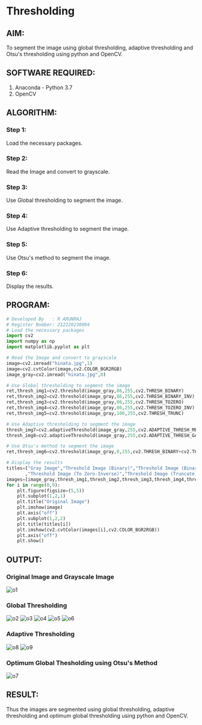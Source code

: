 # Thresholding
## AIM:
To segment the image using global thresholding, adaptive thresholding and Otsu's thresholding using python and OpenCV.

## SOFTWARE REQUIRED:
1. Anaconda - Python 3.7
2. OpenCV

## ALGORITHM:

### Step 1:
Load the necessary packages.

### Step 2:
Read the Image and convert to grayscale.

### Step 3:
Use Global thresholding to segment the image.

### Step 4:
Use Adaptive thresholding to segment the image.

### Step 5:
Use Otsu's method to segment the image.

### Step 6:
Display the results.

## PROGRAM:
```python
# Developed By   : R ARUNRAJ
# Register Number: 212220230004
# Load the necessary packages
import cv2
import numpy as np
import matplotlib.pyplot as plt

# Read the Image and convert to grayscale
image=cv2.imread("hinata.jpg",1)
image=cv2.cvtColor(image,cv2.COLOR_BGR2RGB)
image_gray=cv2.imread("hinata.jpg",0)

# Use Global thresholding to segment the image
ret,thresh_img1=cv2.threshold(image_gray,86,255,cv2.THRESH_BINARY)
ret,thresh_img2=cv2.threshold(image_gray,86,255,cv2.THRESH_BINARY_INV)
ret,thresh_img3=cv2.threshold(image_gray,86,255,cv2.THRESH_TOZERO)
ret,thresh_img4=cv2.threshold(image_gray,86,255,cv2.THRESH_TOZERO_INV)
ret,thresh_img5=cv2.threshold(image_gray,100,255,cv2.THRESH_TRUNC)

# Use Adaptive thresholding to segment the image
thresh_img7=cv2.adaptiveThreshold(image_gray,255,cv2.ADAPTIVE_THRESH_MEAN_C,cv2.THRESH_BINARY,11,2)
thresh_img8=cv2.adaptiveThreshold(image_gray,255,cv2.ADAPTIVE_THRESH_GAUSSIAN_C,cv2.THRESH_BINARY,11,2)

# Use Otsu's method to segment the image 
ret,thresh_img6=cv2.threshold(image_gray,0,255,cv2.THRESH_BINARY+cv2.THRESH_OTSU)

# Display the results
titles=["Gray Image","Threshold Image (Binary)","Threshold Image (Binary Inverse)","Threshold Image (To Zero)"
       ,"Threshold Image (To Zero-Inverse)","Threshold Image (Truncate)","Otsu","Adaptive Threshold (Mean)","Adaptive Threshold (Gaussian)"]
images=[image_gray,thresh_img1,thresh_img2,thresh_img3,thresh_img4,thresh_img5,thresh_img6,thresh_img7,thresh_img8]
for i in range(0,9):
    plt.figure(figsize=(5,5))
    plt.subplot(1,2,1)
    plt.title("Original Image")
    plt.imshow(image)
    plt.axis("off")
    plt.subplot(1,2,2)
    plt.title(titles[i])
    plt.imshow(cv2.cvtColor(images[i],cv2.COLOR_BGR2RGB))
    plt.axis("off")
    plt.show()
```
## OUTPUT:

### Original Image and Grayscale Image
![o1](https://user-images.githubusercontent.com/75235747/169685239-93aabb61-910b-40f0-aef1-c68b38828fac.JPG)

### Global Thresholding
![o2](https://user-images.githubusercontent.com/75235747/169685264-825e6050-364d-412f-93f0-139aca6074f5.JPG)
![o3](https://user-images.githubusercontent.com/75235747/169685271-00b06c2f-4234-44bc-850f-df53aef0a04d.JPG)
![o4](https://user-images.githubusercontent.com/75235747/169685277-c6131255-4a5c-49ef-b7a3-96782a5ebb1c.JPG)
![o5](https://user-images.githubusercontent.com/75235747/169685283-fdb0689d-a640-41b2-884f-0f4be4d3dbad.JPG)
![o6](https://user-images.githubusercontent.com/75235747/169685289-52af4266-0a0d-4b05-84d6-6089ab5c5113.JPG)

### Adaptive Thresholding
![o8](https://user-images.githubusercontent.com/75235747/169685316-de7f3fc3-eeb4-48b6-bfbe-bcd0ceb5ae82.JPG)
![o9](https://user-images.githubusercontent.com/75235747/169685326-8562d567-f3d4-48b1-9529-acf81762bacd.JPG)

### Optimum Global Thesholding using Otsu's Method
![o7](https://user-images.githubusercontent.com/75235747/169685312-d9430aac-19ff-4068-92b3-a701dcd9cb44.JPG)

## RESULT:
Thus the images are segmented using global thresholding, adaptive thresholding and optimum global thresholding using python and OpenCV.
